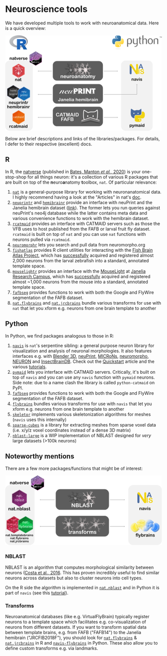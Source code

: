 # Neuroscience tools

We have developed multiple tools to work with neuroanatomical data. Here is a quick overview:

<p align="center">
<img src="https://github.com/flyconnectome/tools/raw/main/img/tools.png" width="600">
</p>

Below are brief descriptions and links of the libraries/packages. For details, I defer to their respective (excellent) docs.

## R
In R, the [natverse](http://natverse.org) (published in [Bates, Manton _et al._, 2020](https://elifesciences.org/articles/53350)) is your one-stop-shop for all things neuron: it's a collection of various R packages that are built on top of the **n**euro**a**natomy **t**oolbox, `nat`. Of particular relevance:

1. [`nat`](http://natverse.org/nat/) is a general-purpose library for working with neuronanatomical data.   
   I highly recommend having a look at the "Articles" in nat's [doc](http://natverse.org/nat/).
2. [`neuprintr`](http://natverse.org/neuprintr/reference/) and [`hemibrainr`](http://natverse.org/hemibrainr/) provide an interface with
   neuPrint and the Janelia hemibrain dataset ([link](https://neuprint.janelia.org)). The former lets you run queries
   against neuPrint's neo4j database while the latter contains meta data and various convenience functions to work with the hemibrain dataset.
3. [`rcatmaid`](http://natverse.org/rcatmaid/) provides an interface with CATMAID servers such as those the VFB uses to host published from the
   FAFB or larval fruit fly dataset. `rcatmaid` is built on top of `nat` and you can use `nat` functions with neurons pulled via `rcatmaid`.
4. [`neuromorphr`](https://natverse.github.io/neuromorphr/) lets you search and pull data from neuromorpho.org
5. [`fishatlas`](https://github.com/natverse/fishatlas) provides R client utilities for interacting with the [Fish Brain Atlas Project](https://www.neuro.mpg.de/baier/connectome), which has [successfully](https://www.cell.com/neuron/pdfExtended/S0896-6273(19)30391-5) acquired and registered almost 2,000 neurons from the larval zebrafish into a standard, annotated template space.
6. [`mouselightr`](https://github.com/natverse/mouselightr) provides an interface with the [MouseLight](http://mouselight.janelia.org/) at [Janelia Research Campus](https://www.janelia.org/), which has [successfully](https://www.cell.com/neuron/pdfExtended/S0896-6273(19)30391-5) acquired and registered almost ~1,000 neurons from the mouse into a standard, annotated template space.
7. [`fafbseg`](https://github.com/natverse/fafbseg) provides functions to work with both the Google and FlyWire segmentation of the FAFB dataset.
8. [`nat.flybrains`](https://github.com/natverse/nat.flybrains) and [`nat.jrcbrains`](https://github.com/natverse/nat.jrcbrains) bundle various transforms for use with `nat` that let you xform e.g. neurons from one brain template to another 

## Python
In Python, we find packages analogous to those in R:

1. [`navis`](https://navis.readthedocs.io/en/latest/) is `nat`'s serpentine sibling: a general purpose neuron library for visualization and analysis
   of neuronal morphologies. It also features interfaces e.g. with
   [Blender 3D](https://www.blender.org),
   [neuPrint](https://navis.readthedocs.io/en/latest/source/tutorials/neuprint.html),
   [MICRoNs](https://navis.readthedocs.io/en/latest/source/tutorials/microns_tut.html),
   [neuromorpho](http://neuromorpho.org),
   [NEURON](https://navis.readthedocs.io/en/latest/source/tutorials/neuron.html) and
   [InsectBrainDB](https://navis.readthedocs.io/en/latest/source/tutorials/insectbraindb.html). Check
   out the [Quickstart](https://navis.readthedocs.io/en/latest/source/tutorials/quickstart.html) article
   and the various [tutorials](https://navis.readthedocs.io/en/latest/source/gallery.html).
2. [`pymaid`](https://pymaid.readthedocs.io/en/latest/) lets you interface with CATMAID servers. Critically, it's built on top of `navis` and you can
    use any `navis` function with `pymaid` neurons. Side note: due to a name clash the library is called `python-catmaid` on PyPI.
3. [`fafbseg`](https://fafbseg-py.readthedocs.io/en/latest/) provides functions to work with both the Google and FlyWire segmentation of the FAFB dataset.
4. [`flybrains`](https://github.com/navis-org/navis-flybrains) bundles various transforms for use with `navis` that let you xform e.g. neurons from one brain template to another
5. [`skeletor`](https://github.com/navis-org/skeletor) implements various skeletonization algorithms for meshes (`navis` uses this internally)
6. [`sparse-cubes`](https://github.com/navis-org/sparse-cubes) is a library for extracting meshes from sparse voxel data (i.e. x/y/z voxel coordinates instead of a dense 3D matrix)
7. [`nblast-large`](https://github.com/navis-org/navis-nblast-large) is a WIP implementation of NBLAST designed for _very_ large datasets (>100k neurons)

## Noteworthy mentions
There are a few more packages/functions that might be of interest:

<p align="center">
<img src="https://github.com/flyconnectome/tools/raw/main/img/tools2.png" width="600">
</p>

### NBLAST
NBLAST is an algorithm that computes morphological similarity between neurons ([Costa et al., 2016](https://doi-org.ezp.lib.cam.ac.uk/10.1016/j.neuron.2016.06.012). This has proven incredibly useful to find similar neurons across datasets but also to cluster neurons into cell types.

On the R side the algorithm is implemented in [`nat.nblast`](https://natverse.github.io/nat.nblast/) and in Python it is part of `navis` (see this [tutorial](https://navis.readthedocs.io/en/latest/source/tutorials/nblast.html)).

### Transforms
Neuroanatomical databases (like e.g. VirtualFlyBrain) typically register neurons to a template space which facilitates e.g. co-visualization of neurons from different
datasets. If you want to transform spatial data between template brains, e.g. from FAFB ("FAFB14") to the Janelia hemibrain ("JRCFIB2018F"), you should look for [`nat.flybrains`](https://natverse.github.io/nat.flybrains/) & [`nat.jrcbrains`](https://github.com/natverse/nat.jrcbrains) in R and [`navis-flybrains`](https://github.com/schlegelp/navis-flybrains) in Python. These also allow you to define custom transforms e.g. via landmarks.
